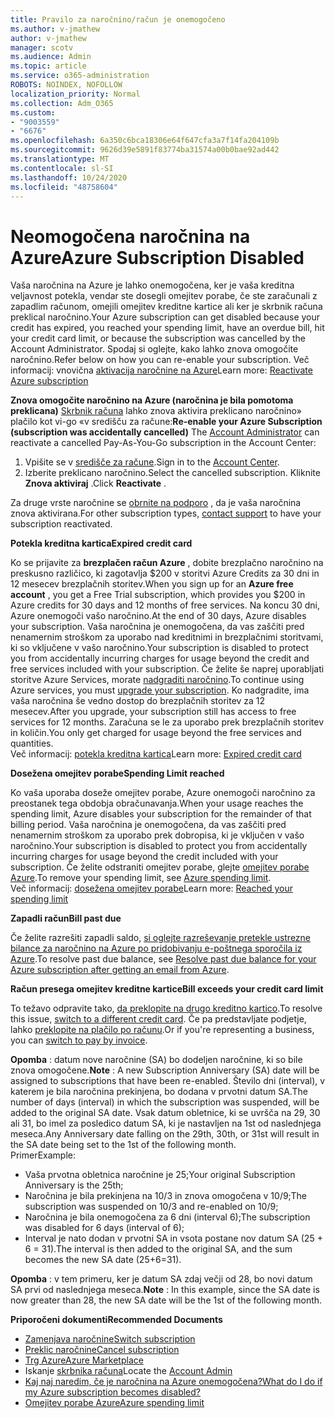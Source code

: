 ```yaml
---
title: Pravilo za naročnino/račun je onemogočeno
ms.author: v-jmathew
author: v-jmathew
manager: scotv
ms.audience: Admin
ms.topic: article
ms.service: o365-administration
ROBOTS: NOINDEX, NOFOLLOW
localization_priority: Normal
ms.collection: Adm_O365
ms.custom:
- "9003559"
- "6676"
ms.openlocfilehash: 6a350c6bca18306e64f647cfa3a7f14fa204109b
ms.sourcegitcommit: 9626d39e5891f83774ba31574a00b0bae92ad442
ms.translationtype: MT
ms.contentlocale: sl-SI
ms.lasthandoff: 10/24/2020
ms.locfileid: "48758604"
---
```

# <a name="azure-subscription-disabled"></a><span data-ttu-id="3157a-102">Neomogočena naročnina na Azure</span><span class="sxs-lookup"><span data-stu-id="3157a-102">Azure Subscription Disabled</span></span>

<span data-ttu-id="3157a-103">Vaša naročnina na Azure je lahko onemogočena, ker je vaša kreditna veljavnost potekla, vendar ste dosegli omejitev porabe, če ste zaračunali z zapadlim računom, omejili omejitev kreditne kartice ali ker je skrbnik računa preklical naročnino.</span><span class="sxs-lookup"><span data-stu-id="3157a-103">Your Azure subscription can get disabled because your credit has expired, you reached your spending limit, have an overdue bill, hit your credit card limit, or because the subscription was cancelled by the Account Administrator.</span></span> <span data-ttu-id="3157a-104">Spodaj si oglejte, kako lahko znova omogočite naročnino.</span><span class="sxs-lookup"><span data-stu-id="3157a-104">Refer below on how you can re-enable your subscription.</span></span> <span data-ttu-id="3157a-105">Več informacij: vnovična [aktivacija naročnine na Azure](https://docs.microsoft.com/azure/billing/billing-subscription-become-disable?WT.mc_id=Portal-Microsoft_Azure_Support)</span><span class="sxs-lookup"><span data-stu-id="3157a-105">Learn more: [Reactivate Azure subscription](https://docs.microsoft.com/azure/billing/billing-subscription-become-disable?WT.mc_id=Portal-Microsoft_Azure_Support)</span></span>

<span data-ttu-id="3157a-106">**Znova omogočite naročnino na Azure (naročnina je bila pomotoma preklicana)** [Skrbnik računa](https://docs.microsoft.com/azure/billing/billing-subscription-transfer?WT.mc_id=Portal-Microsoft_Azure_Support#whoisaa) lahko znova aktivira preklicano naročnino» plačilo kot vi-go «v središču za račune:</span><span class="sxs-lookup"><span data-stu-id="3157a-106">**Re-enable your Azure Subscription (subscription was accidentally cancelled)** The [Account Administrator](https://docs.microsoft.com/azure/billing/billing-subscription-transfer?WT.mc_id=Portal-Microsoft_Azure_Support#whoisaa) can reactivate a cancelled Pay-As-You-Go subscription in the Account Center:</span></span>

1. <span data-ttu-id="3157a-107">Vpišite se v [središče za račune](https://account.windowsazure.com/Subscriptions).</span><span class="sxs-lookup"><span data-stu-id="3157a-107">Sign in to the [Account Center](https://account.windowsazure.com/Subscriptions).</span></span>
2. <span data-ttu-id="3157a-108">Izberite preklicano naročnino.</span><span class="sxs-lookup"><span data-stu-id="3157a-108">Select the cancelled subscription.</span></span> <span data-ttu-id="3157a-109">Kliknite **Znova aktiviraj** .</span><span class="sxs-lookup"><span data-stu-id="3157a-109">Click **Reactivate** .</span></span>

<span data-ttu-id="3157a-110">Za druge vrste naročnine se [obrnite na podporo](https://portal.azure.com/?#blade/Microsoft_Azure_Support/HelpAndSupportBlade) , da je vaša naročnina znova aktivirana.</span><span class="sxs-lookup"><span data-stu-id="3157a-110">For other subscription types, [contact support](https://portal.azure.com/?#blade/Microsoft_Azure_Support/HelpAndSupportBlade) to have your subscription reactivated.</span></span>

<span data-ttu-id="3157a-111">**Potekla kreditna kartica**</span><span class="sxs-lookup"><span data-stu-id="3157a-111">**Expired credit card**</span></span>

<span data-ttu-id="3157a-112">Ko se prijavite za **brezplačen račun Azure** , dobite brezplačno naročnino na preskusno različico, ki zagotavlja $200 v storitvi Azure Credits za 30 dni in 12 mesecev brezplačnih storitev.</span><span class="sxs-lookup"><span data-stu-id="3157a-112">When you sign up for an **Azure free account** , you get a Free Trial subscription, which provides you $200 in Azure credits for 30 days and 12 months of free services.</span></span> <span data-ttu-id="3157a-113">Na koncu 30 dni, Azure onemogoči vašo naročnino.</span><span class="sxs-lookup"><span data-stu-id="3157a-113">At the end of 30 days, Azure disables your subscription.</span></span> <span data-ttu-id="3157a-114">Vaša naročnina je onemogočena, da vas zaščiti pred nenamernim stroškom za uporabo nad kreditnimi in brezplačnimi storitvami, ki so vključene v vašo naročnino.</span><span class="sxs-lookup"><span data-stu-id="3157a-114">Your subscription is disabled to protect you from accidentally incurring charges for usage beyond the credit and free services included with your subscription.</span></span> <span data-ttu-id="3157a-115">Če želite še naprej uporabljati storitve Azure Services, morate [nadgraditi naročnino](https://docs.microsoft.com/azure/billing/billing-upgrade-azure-subscription?WT.mc_id=Portal-Microsoft_Azure_Support).</span><span class="sxs-lookup"><span data-stu-id="3157a-115">To continue using Azure services, you must [upgrade your subscription](https://docs.microsoft.com/azure/billing/billing-upgrade-azure-subscription?WT.mc_id=Portal-Microsoft_Azure_Support).</span></span> <span data-ttu-id="3157a-116">Ko nadgradite, ima vaša naročnina še vedno dostop do brezplačnih storitev za 12 mesecev.</span><span class="sxs-lookup"><span data-stu-id="3157a-116">After you upgrade, your subscription still has access to free services for 12 months.</span></span> <span data-ttu-id="3157a-117">Zaračuna se le za uporabo prek brezplačnih storitev in količin.</span><span class="sxs-lookup"><span data-stu-id="3157a-117">You only get charged for usage beyond the free services and quantities.</span></span>  
<span data-ttu-id="3157a-118">Več informacij: [potekla kreditna kartica](https://docs.microsoft.com/azure/billing/billing-subscription-become-disable?WT.mc_id=Portal-Microsoft_Azure_Support#your-credit-is-expired)</span><span class="sxs-lookup"><span data-stu-id="3157a-118">Learn more: [Expired credit card](https://docs.microsoft.com/azure/billing/billing-subscription-become-disable?WT.mc_id=Portal-Microsoft_Azure_Support#your-credit-is-expired)</span></span>

<span data-ttu-id="3157a-119">**Dosežena omejitev porabe**</span><span class="sxs-lookup"><span data-stu-id="3157a-119">**Spending Limit reached**</span></span>

<span data-ttu-id="3157a-120">Ko vaša uporaba doseže omejitev porabe, Azure onemogoči naročnino za preostanek tega obdobja obračunavanja.</span><span class="sxs-lookup"><span data-stu-id="3157a-120">When your usage reaches the spending limit, Azure disables your subscription for the remainder of that billing period.</span></span> <span data-ttu-id="3157a-121">Vaša naročnina je onemogočena, da vas zaščiti pred nenamernim stroškom za uporabo prek dobropisa, ki je vključen v vašo naročnino.</span><span class="sxs-lookup"><span data-stu-id="3157a-121">Your subscription is disabled to protect you from accidentally incurring charges for usage beyond the credit included with your subscription.</span></span> <span data-ttu-id="3157a-122">Če želite odstraniti omejitev porabe, glejte [omejitev porabe Azure](https://docs.microsoft.com/azure/cost-management-billing/manage/spending-limit?WT.mc_id=Portal-Microsoft_Azure_Support).</span><span class="sxs-lookup"><span data-stu-id="3157a-122">To remove your spending limit, see [Azure spending limit](https://docs.microsoft.com/azure/cost-management-billing/manage/spending-limit?WT.mc_id=Portal-Microsoft_Azure_Support).</span></span>  
<span data-ttu-id="3157a-123">Več informacij: [dosežena omejitev porabe](https://docs.microsoft.com/azure/cost-management-billing/manage/subscription-disabled?WT.mc_id=Portal-Microsoft_Azure_Support#you-reached-your-spending-limit)</span><span class="sxs-lookup"><span data-stu-id="3157a-123">Learn more: [Reached your spending limit](https://docs.microsoft.com/azure/cost-management-billing/manage/subscription-disabled?WT.mc_id=Portal-Microsoft_Azure_Support#you-reached-your-spending-limit)</span></span>

<span data-ttu-id="3157a-124">**Zapadli račun**</span><span class="sxs-lookup"><span data-stu-id="3157a-124">**Bill past due**</span></span>

<span data-ttu-id="3157a-125">Če želite razrešiti zapadli saldo, [si oglejte razreševanje pretekle ustrezne bilance za naročnino na Azure po pridobivanju e-poštnega sporočila iz Azure](https://docs.microsoft.com/azure/billing/billing-azure-subscription-past-due-balance?WT.mc_id=Portal-Microsoft_Azure_Support).</span><span class="sxs-lookup"><span data-stu-id="3157a-125">To resolve past due balance, see [Resolve past due balance for your Azure subscription after getting an email from Azure](https://docs.microsoft.com/azure/billing/billing-azure-subscription-past-due-balance?WT.mc_id=Portal-Microsoft_Azure_Support).</span></span>

<span data-ttu-id="3157a-126">**Račun presega omejitev kreditne kartice**</span><span class="sxs-lookup"><span data-stu-id="3157a-126">**Bill exceeds your credit card limit**</span></span>

<span data-ttu-id="3157a-127">To težavo odpravite tako, [da preklopite na drugo kreditno kartico](https://docs.microsoft.com/azure/billing/billing-how-to-change-credit-card?WT.mc_id=Portal-Microsoft_Azure_Support).</span><span class="sxs-lookup"><span data-stu-id="3157a-127">To resolve this issue, [switch to a different credit card](https://docs.microsoft.com/azure/billing/billing-how-to-change-credit-card?WT.mc_id=Portal-Microsoft_Azure_Support).</span></span> <span data-ttu-id="3157a-128">Če pa predstavljate podjetje, lahko [preklopite na plačilo po računu](https://docs.microsoft.com/azure/billing/billing-how-to-pay-by-invoice?WT.mc_id=Portal-Microsoft_Azure_Support).</span><span class="sxs-lookup"><span data-stu-id="3157a-128">Or if you're representing a business, you can [switch to pay by invoice](https://docs.microsoft.com/azure/billing/billing-how-to-pay-by-invoice?WT.mc_id=Portal-Microsoft_Azure_Support).</span></span>

<span data-ttu-id="3157a-129">**Opomba** : datum nove naročnine (SA) bo dodeljen naročnine, ki so bile znova omogočene.</span><span class="sxs-lookup"><span data-stu-id="3157a-129">**Note** : A new Subscription Anniversary (SA) date will be assigned to subscriptions that have been re-enabled.</span></span> <span data-ttu-id="3157a-130">Število dni (interval), v katerem je bila naročnina prekinjena, bo dodana v prvotni datum SA.</span><span class="sxs-lookup"><span data-stu-id="3157a-130">The number of days (interval) in which the subscription was suspended, will be added to the original SA date.</span></span> <span data-ttu-id="3157a-131">Vsak datum obletnice, ki se uvršča na 29, 30 ali 31, bo imel za posledico datum SA, ki je nastavljen na 1st od naslednjega meseca.</span><span class="sxs-lookup"><span data-stu-id="3157a-131">Any Anniversary date falling on the 29th, 30th, or 31st will result in the SA date being set to the 1st of the following month.</span></span>  
<span data-ttu-id="3157a-132">Primer</span><span class="sxs-lookup"><span data-stu-id="3157a-132">Example:</span></span>

- <span data-ttu-id="3157a-133">Vaša prvotna obletnica naročnine je 25;</span><span class="sxs-lookup"><span data-stu-id="3157a-133">Your original Subscription Anniversary is the 25th;</span></span>
- <span data-ttu-id="3157a-134">Naročnina je bila prekinjena na 10/3 in znova omogočena v 10/9;</span><span class="sxs-lookup"><span data-stu-id="3157a-134">The subscription was suspended on 10/3 and re-enabled on 10/9;</span></span>
- <span data-ttu-id="3157a-135">Naročnina je bila onemogočena za 6 dni (interval 6);</span><span class="sxs-lookup"><span data-stu-id="3157a-135">The subscription was disabled for 6 days (interval of 6);</span></span>
- <span data-ttu-id="3157a-136">Interval je nato dodan v prvotni SA in vsota postane nov datum SA (25 + 6 = 31).</span><span class="sxs-lookup"><span data-stu-id="3157a-136">The interval is then added to the original SA, and the sum becomes the new SA date (25+6=31).</span></span> 

<span data-ttu-id="3157a-137">**Opomba** : v tem primeru, ker je datum SA zdaj večji od 28, bo novi datum SA prvi od naslednjega meseca.</span><span class="sxs-lookup"><span data-stu-id="3157a-137">**Note** : In this example, since the SA date is now greater than 28, the new SA date will be the 1st of the following month.</span></span>

<span data-ttu-id="3157a-138">**Priporočeni dokumenti**</span><span class="sxs-lookup"><span data-stu-id="3157a-138">**Recommended Documents**</span></span>

- [<span data-ttu-id="3157a-139">Zamenjava naročnine</span><span class="sxs-lookup"><span data-stu-id="3157a-139">Switch subscription</span></span>](https://docs.microsoft.com/azure/billing/billing-how-to-switch-azure-offer?WT.mc_id=Portal-Microsoft_Azure_Support)  
- [<span data-ttu-id="3157a-140">Preklic naročnine</span><span class="sxs-lookup"><span data-stu-id="3157a-140">Cancel subscription</span></span>](https://docs.microsoft.com/azure/billing/billing-how-to-cancel-azure-subscription?WT.mc_id=Portal-Microsoft_Azure_Support)  
- [<span data-ttu-id="3157a-141">Trg Azure</span><span class="sxs-lookup"><span data-stu-id="3157a-141">Azure Marketplace</span></span>](https://azuremarketplace.microsoft.com/marketplace/?source=datamarket)
- <span data-ttu-id="3157a-142">Iskanje [skrbnika računa](https://docs.microsoft.com/azure/billing/billing-subscription-transfer?WT.mc_id=Portal-Microsoft_Azure_Support#whoisaa)</span><span class="sxs-lookup"><span data-stu-id="3157a-142">Locate the [Account Admin](https://docs.microsoft.com/azure/billing/billing-subscription-transfer?WT.mc_id=Portal-Microsoft_Azure_Support#whoisaa)</span></span>
- [<span data-ttu-id="3157a-143">Kaj naj naredim, če je naročnina na Azure onemogočena?</span><span class="sxs-lookup"><span data-stu-id="3157a-143">What do I do if my Azure subscription becomes disabled?</span></span>](https://docs.microsoft.com/azure/billing/billing-subscription-become-disable/?WT.mc_id=Portal-Microsoft_Azure_Support)
- [<span data-ttu-id="3157a-144">Omejitev porabe Azure</span><span class="sxs-lookup"><span data-stu-id="3157a-144">Azure spending limit</span></span>](https://docs.microsoft.com/azure/cost-management-billing/manage/spending-limit?WT.mc_id=Portal-Microsoft_Azure_Support)
